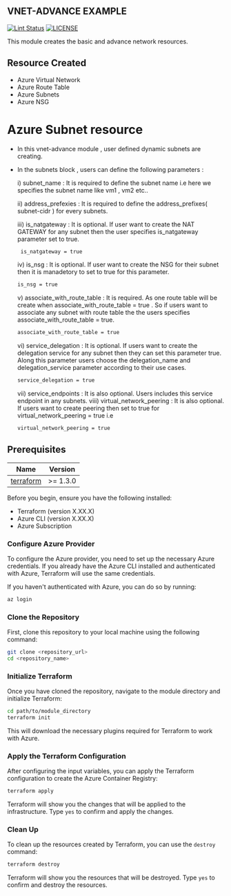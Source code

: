  ##  VNET-ADVANCE EXAMPLE

[![Lint Status](https://github.com/tothenew/terraform-azure-vnet/workflows/Lint/badge.svg)](https://github.com/tothenew/terraform-azure-vnet/actions)
[![LICENSE](https://img.shields.io/github/license/tothenew/terraform-azure-vnet)](https://github.com/tothenew/terraform-azure-vnet/blob/master/LICENSE)

This module creates the basic and advance network resources.

## Resource Created

* Azure Virtual Network
* Azure Route Table
* Azure Subnets
* Azure NSG

# Azure Subnet resource 

* In this vnet-advance module , user defined dynamic subnets are creating. 
* In the subnets block , users can define the following parameters :
  
  i) subnet_name : It is required to define the subnet name i.e here we specifies the subnet name like vm1 , vm2 etc..
  
  ii) address_prefexies : It is required to define the address_prefixes( subnet-cidr ) for every subnets.
  
  iii) is_natgateway : It is optional. If user want to create the NAT GATEWAY for any subnet then the user specifies is_natgateway parameter set to true.
     ```bash
      is_natgateway = true
     ``` 
  iv) is_nsg : It is optional. If user want to create the NSG for their subnet then it is manadetory to set to true for this parameter.
   ```bash
   is_nsg = true
   ``` 
  v) associate_with_route_table : It is required. As one route table will be create when associate_with_route_table = true . So if users want to associate any subnet with route table the the users specifies associate_with_route_table = true.
   ```bash
   associate_with_route_table = true
   ```
  vi) service_delegation : It is optional. If users want to create the delegation service for any subnet then they can set this parameter true. Along this parameter users choose the delegation_name and delegation_service parameter according to their use cases.
   ```bash
   service_delegation = true
   ``` 
  vii) service_endpoints : It is also optional. Users includes this service endpoint in any subnets.
  viii) virtual_network_peering : It is also optional. If users want to create peering then set to true for virtual_network_peering = true i.e
  ```bash
  virtual_network_peering = true
  ```



## Prerequisites

| Name | Version |
|------|---------|
| <a name="requirement_terraform"></a> [terraform](#requirement\_terraform) | >= 1.3.0 | 

Before you begin, ensure you have the following installed:

- Terraform (version X.XX.X)
- Azure CLI (version X.XX.X)
- Azure Subscription

### Configure Azure Provider

To configure the Azure provider, you need to set up the necessary Azure credentials. If you already have the Azure CLI installed and authenticated with Azure, Terraform will use the same credentials.

If you haven't authenticated with Azure, you can do so by running:

```bash
az login
```

### Clone the Repository

First, clone this repository to your local machine using the following command:

```bash
git clone <repository_url>
cd <repository_name>
```

### Initialize Terraform

Once you have cloned the repository, navigate to the module directory and initialize Terraform:

```bash
cd path/to/module_directory
terraform init
```

This will download the necessary plugins required for Terraform to work with Azure.

### Apply the Terraform Configuration

After configuring the input variables, you can apply the Terraform configuration to create the Azure Container Registry:

```bash
terraform apply
```

Terraform will show you the changes that will be applied to the infrastructure. Type `yes` to confirm and apply the changes.

### Clean Up

To clean up the resources created by Terraform, you can use the `destroy` command:

```bash
terraform destroy
```

Terraform will show you the resources that will be destroyed. Type `yes` to confirm and destroy the resources.
```

